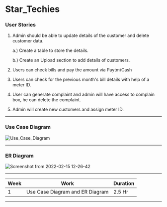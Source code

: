 # Star_Techies

### User Stories

1. Admin should be able to update details of the customer and delete customer data.

	a.) Create a table to store the details.

	b.) Create an Upload section to add details of customers.

2. Users can check bills and pay the amount via Paytm/Cash

3. Users can check for the previous month's bill details with help of a meter ID.

4. User can generate complaint and admin will have access to complain box, he can delete the complaint.

5. Admin will create new customers and assign meter ID.

***

### Use Case Diagram

![Use_Case_Diagram](https://user-images.githubusercontent.com/56226813/153884256-4ac06bf5-bd14-4fc8-82cf-e6262e44ad5a.png)

***

### ER Diagram

![Screenshot from 2022-02-15 12-26-42](https://user-images.githubusercontent.com/56226813/154011491-7910476d-d0e4-4c63-86a1-d39835943281.png)

***

| Week    | Work | Duration | 
| ----------- | ----------- | -----------|
|  1       | Use Case Diagram and ER Diagram      | 2.5 Hr |

***

